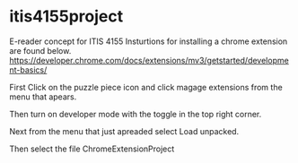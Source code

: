 # itis4155project
E-reader concept for ITIS 4155
Insturtions for installing a chrome extension are found below.
https://developer.chrome.com/docs/extensions/mv3/getstarted/development-basics/

First Click on the puzzle piece icon and click magage extensions from the menu that apears.

Then turn on developer mode with the toggle in the top right corner.

Next from the menu that just apreaded select Load unpacked.

Then select the file ChromeExtensionProject 
